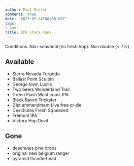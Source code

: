 ```yaml
---
author: Paul Miller
comments: true
date: "2023-05-24T00:00:00Z"
tags:
- beer
title: IPA Stack Rank
---
```

Conditions. Non-seasonal (no fresh hop). Non double (< 7%)
## Available 
* Sierra Nevada Torpedo
* Ballast Point Sculpin
* George town Lucile
* Two beers Wonderland Trail
* Green Flash West coast IPA
* Black Raven Trickster
* 21st ammendment Live free or die
* Deschutes Fresh  Squeezed
* Fremont IPA 
* Victory Hop Devil

## Gone
* deschutes pine drops
* original new belgium ranger
* pyramid thunderhead





